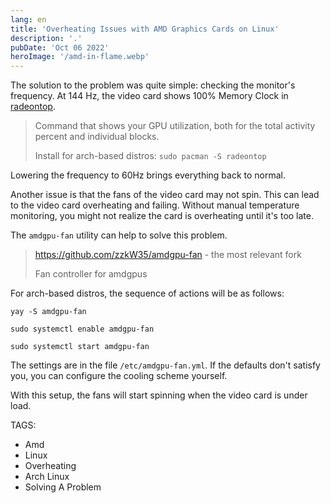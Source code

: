 ```yaml
---
lang: en
title: 'Overheating Issues with AMD Graphics Cards on Linux'
description: '.'
pubDate: 'Oct 06 2022'
heroImage: '/amd-in-flame.webp'
---
```


The solution to the problem was quite simple: checking the monitor's frequency. At 144 Hz, the video card shows 100% Memory Clock in [radeontop](https://github.com/clbr/radeontop).

> Command that shows your GPU utilization, both for the total activity percent and individual blocks.
> 
> Install for arch-based distros: `sudo pacman -S radeontop`

Lowering the frequency to 60Hz brings everything back to normal.

Another issue is that the fans of the video card may not spin. This can lead to the video card overheating and failing. Without manual temperature monitoring, you might not realize the card is overheating until it's too late.

The `amdgpu-fan` utility can help to solve this problem.

> https://github.com/zzkW35/amdgpu-fan - the most relevant fork
> 
> Fan controller for amdgpus

For arch-based distros, the sequence of actions will be as follows:

```shell
yay -S amdgpu-fan

sudo systemctl enable amdgpu-fan

sudo systemctl start amdgpu-fan
```

The settings are in the file `/etc/amdgpu-fan.yml`. If the defaults don't satisfy you, you can configure the cooling scheme yourself.

With this setup, the fans will start spinning when the video card is under load.

TAGS:
- Amd
- Linux
- Overheating
- Arch Linux
- Solving A Problem
